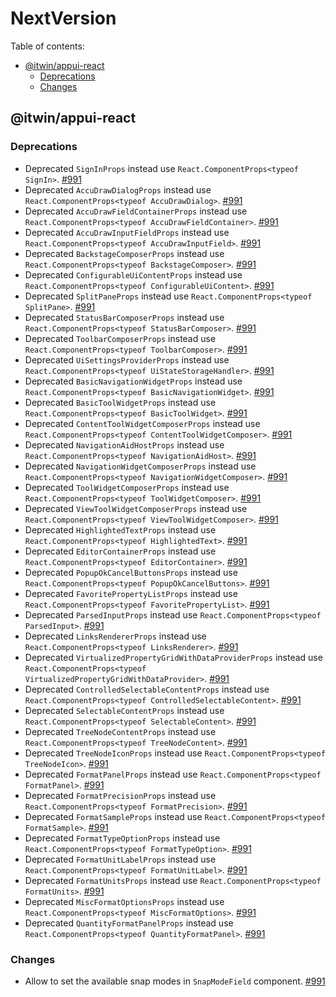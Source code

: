 # NextVersion <!-- omit from toc -->

Table of contents:

- [@itwin/appui-react](#itwinappui-react)
  - [Deprecations](#deprecations)
  - [Changes](#changes)

## @itwin/appui-react

### Deprecations

- Deprecated `SignInProps` instead use `React.ComponentProps<typeof SignIn>`. [#991](https://github.com/iTwin/appui/pull/991)
- Deprecated `AccuDrawDialogProps` instead use `React.ComponentProps<typeof AccuDrawDialog>`. [#991](https://github.com/iTwin/appui/pull/991)
- Deprecated `AccuDrawFieldContainerProps` instead use `React.ComponentProps<typeof AccuDrawFieldContainer>`. [#991](https://github.com/iTwin/appui/pull/991)
- Deprecated `AccuDrawInputFieldProps` instead use `React.ComponentProps<typeof AccuDrawInputField>`. [#991](https://github.com/iTwin/appui/pull/991)
- Deprecated `BackstageComposerProps` instead use `React.ComponentProps<typeof BackstageComposer>`. [#991](https://github.com/iTwin/appui/pull/991)
- Deprecated `ConfigurableUiContentProps` instead use `React.ComponentProps<typeof ConfigurableUiContent>`. [#991](https://github.com/iTwin/appui/pull/991)
- Deprecated `SplitPaneProps` instead use `React.ComponentProps<typeof SplitPane>`. [#991](https://github.com/iTwin/appui/pull/991)
- Deprecated `StatusBarComposerProps` instead use `React.ComponentProps<typeof StatusBarComposer>`. [#991](https://github.com/iTwin/appui/pull/991)
- Deprecated `ToolbarComposerProps` instead use `React.ComponentProps<typeof ToolbarComposer>`. [#991](https://github.com/iTwin/appui/pull/991)
- Deprecated `UiSettingsProviderProps` instead use `React.ComponentProps<typeof UiStateStorageHandler>`. [#991](https://github.com/iTwin/appui/pull/991)
- Deprecated `BasicNavigationWidgetProps` instead use `React.ComponentProps<typeof BasicNavigationWidget>`. [#991](https://github.com/iTwin/appui/pull/991)
- Deprecated `BasicToolWidgetProps` instead use `React.ComponentProps<typeof BasicToolWidget>`. [#991](https://github.com/iTwin/appui/pull/991)
- Deprecated `ContentToolWidgetComposerProps` instead use `React.ComponentProps<typeof ContentToolWidgetComposer>`. [#991](https://github.com/iTwin/appui/pull/991)
- Deprecated `NavigationAidHostProps` instead use `React.ComponentProps<typeof NavigationAidHost>`. [#991](https://github.com/iTwin/appui/pull/991)
- Deprecated `NavigationWidgetComposerProps` instead use `React.ComponentProps<typeof NavigationWidgetComposer>`. [#991](https://github.com/iTwin/appui/pull/991)
- Deprecated `ToolWidgetComposerProps` instead use `React.ComponentProps<typeof ToolWidgetComposer>`. [#991](https://github.com/iTwin/appui/pull/991)
- Deprecated `ViewToolWidgetComposerProps` instead use `React.ComponentProps<typeof ViewToolWidgetComposer>`. [#991](https://github.com/iTwin/appui/pull/991)
- Deprecated `HighlightedTextProps` instead use `React.ComponentProps<typeof HighlightedText>`. [#991](https://github.com/iTwin/appui/pull/991)
- Deprecated `EditorContainerProps` instead use `React.ComponentProps<typeof EditorContainer>`. [#991](https://github.com/iTwin/appui/pull/991)
- Deprecated `PopupOkCancelButtonsProps` instead use `React.ComponentProps<typeof PopupOkCancelButtons>`. [#991](https://github.com/iTwin/appui/pull/991)
- Deprecated `FavoritePropertyListProps` instead use `React.ComponentProps<typeof FavoritePropertyList>`. [#991](https://github.com/iTwin/appui/pull/991)
- Deprecated `ParsedInputProps` instead use `React.ComponentProps<typeof ParsedInput>`. [#991](https://github.com/iTwin/appui/pull/991)
- Deprecated `LinksRendererProps` instead use `React.ComponentProps<typeof LinksRenderer>`. [#991](https://github.com/iTwin/appui/pull/991)
- Deprecated `VirtualizedPropertyGridWithDataProviderProps` instead use `React.ComponentProps<typeof VirtualizedPropertyGridWithDataProvider>`. [#991](https://github.com/iTwin/appui/pull/991)
- Deprecated `ControlledSelectableContentProps` instead use `React.ComponentProps<typeof ControlledSelectableContent>`. [#991](https://github.com/iTwin/appui/pull/991)
- Deprecated `SelectableContentProps` instead use `React.ComponentProps<typeof SelectableContent>`. [#991](https://github.com/iTwin/appui/pull/991)
- Deprecated `TreeNodeContentProps` instead use `React.ComponentProps<typeof TreeNodeContent>`. [#991](https://github.com/iTwin/appui/pull/991)
- Deprecated `TreeNodeIconProps` instead use `React.ComponentProps<typeof TreeNodeIcon>`. [#991](https://github.com/iTwin/appui/pull/991)
- Deprecated `FormatPanelProps` instead use `React.ComponentProps<typeof FormatPanel>`. [#991](https://github.com/iTwin/appui/pull/991)
- Deprecated `FormatPrecisionProps` instead use `React.ComponentProps<typeof FormatPrecision>`. [#991](https://github.com/iTwin/appui/pull/991)
- Deprecated `FormatSampleProps` instead use `React.ComponentProps<typeof FormatSample>`. [#991](https://github.com/iTwin/appui/pull/991)
- Deprecated `FormatTypeOptionProps` instead use `React.ComponentProps<typeof FormatTypeOption>`. [#991](https://github.com/iTwin/appui/pull/991)
- Deprecated `FormatUnitLabelProps` instead use `React.ComponentProps<typeof FormatUnitLabel>`. [#991](https://github.com/iTwin/appui/pull/991)
- Deprecated `FormatUnitsProps` instead use `React.ComponentProps<typeof FormatUnits>`. [#991](https://github.com/iTwin/appui/pull/991)
- Deprecated `MiscFormatOptionsProps` instead use `React.ComponentProps<typeof MiscFormatOptions>`. [#991](https://github.com/iTwin/appui/pull/991)
- Deprecated `QuantityFormatPanelProps` instead use `React.ComponentProps<typeof QuantityFormatPanel>`. [#991](https://github.com/iTwin/appui/pull/991)

### Changes

- Allow to set the available snap modes in `SnapModeField` component. [#991](https://github.com/iTwin/appui/pull/991)

